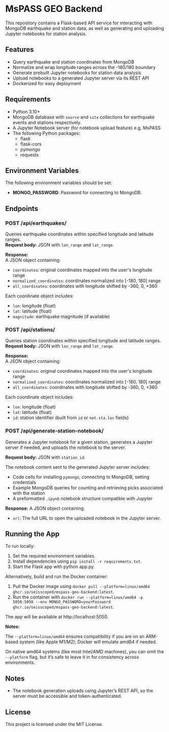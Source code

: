 # MsPASS GEO Backend

This repository contains a Flask-based API service for interacting with MongoDB earthquake and station data, as well as generating and uploading Jupyter notebooks for station analysis.

## Features

- Query earthquake and station coordinates from MongoDB
- Normalize and wrap longitude ranges across the -180/180 boundary
- Generate prebuilt Jupyter notebooks for station data analysis
- Upload notebooks to a generated Jupyter server via its REST API
- Dockerized for easy deployment

## Requirements

- Python 3.10+
- MongoDB database with `source` and `site` collections for earthquake events and stations respectively.
- A Jupyter Notebook server (for notebook upload feature) e.g. MsPASS
- The following Python packages:
  - flask
  - flask-cors
  - pymongo
  - requests

## Environment Variables

The following environment variables should be set:

- **MONGO_PASSWORD**: Password for connecting to MongoDB.

## Endpoints

### POST /api/earthquakes/

Queries earthquake coordinates within specified longitude and latitude ranges.  
**Request body:** JSON with `lon_range` and `lat_range`.

**Response:**  
A JSON object containing:
- `coordinates`: original coordinates mapped into the user's longitude range
- `normalized_coordinates`: coordinates normalized into [-180, 180] range
- `all_coordinates`: coordinates with longitude shifted by -360, 0, +360

Each coordinate object includes:
- `lon`: longitude (float)
- `lat`: latitude (float)
- `magnitude`: earthquake magnitude (if available)

### POST /api/stations/

Queries station coordinates within specified longitude and latitude ranges.  
**Request body:** JSON with `lon_range` and `lat_range`.

**Response:**  
A JSON object containing:
- `coordinates`: original coordinates mapped into the user's longitude range
- `normalized_coordinates`: coordinates normalized into [-180, 180] range
- `all_coordinates`: coordinates with longitude shifted by -360, 0, +360

Each coordinate object includes:
- `lon`: longitude (float)
- `lat`: latitude (float)
- `id`: station identifier (built from `id` or `net.sta.loc` fields)

### POST /api/generate-station-notebook/

Generates a Jupyter notebook for a given station, generates a Jupyter server if needed, and uploads the notebook to the server.

**Request body:** JSON with `station_id`.

The notebook content sent to the generated Jupyter server includes:
- Code cells for installing `pymongo`, connecting to MongoDB, setting credentials
- Example MongoDB queries for counting and retrieving picks associated with the station
- A preformatted `.ipynb` notebook structure compatible with Jupyter

**Response:**
A JSON object containing:
- `url`: The full URL to open the uploaded notebook in the Jupyter server.

## Running the App

To run locally:

1. Set the required environment variables.
2. Install dependencies using `pip install -r requirements.txt`.
3. Start the Flask app with python app.py.

Alternatively, build and run the Docker container:

1. Pull the Docker image using `docker pull --platform=linux/amd64 ghcr.io/seisscoped/mspass-geo-backend:latest`.
2. Run the container with `docker run --platform=linux/amd64 -p 5050:5050 --env MONGO_PASSWORD=yourPassword ghcr.io/seisscoped/mspass-geo-backend:latest`.

The app will be available at http://localhost:5050.

**Notes:**

The `--platform=linux/amd64` ensures compatibility if you are on an ARM-based system (like Apple M1/M2); Docker will emulate amd64 if needed.

On native amd64 systems (like most Intel/AMD machines), you can omit the `--platform` flag, but it’s safe to leave it in for consistency across environments.

## Notes

- The notebook generation uploads using Jupyter’s REST API, so the server must be accessible and token-authenticated.

## License

This project is licensed under the MIT License.
